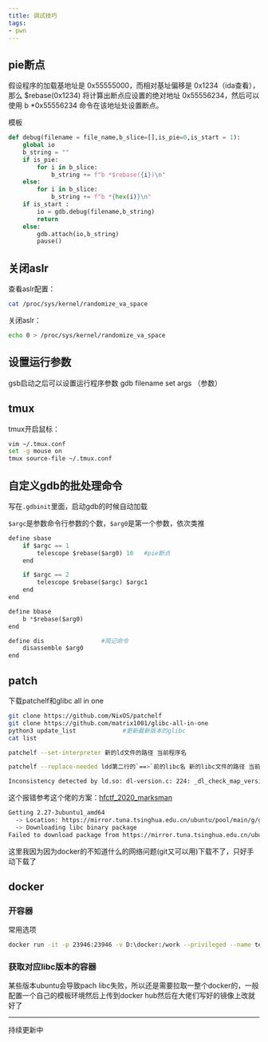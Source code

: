 ```yaml
---
title: 调试技巧
tags: 
- pwn
---
```


## pie断点
假设程序的加载基地址是 0x55555000，而相对基址偏移是 0x1234（ida查看），那么 $rebase(0x1234) 将计算出断点应设置的绝对地址 0x55556234，然后可以使用 b *0x55556234 命令在该地址处设置断点。    

模板
```python
def debug(filename = file_name,b_slice=[],is_pie=0,is_start = 1):
    global io
    b_string = ""
    if is_pie:
        for i in b_slice:
            b_string += f"b *$rebase({i})\n"
    else:
        for i in b_slice:
            b_string += f"b *{hex(i)}\n"
    if is_start :
        io = gdb.debug(filename,b_string)
        return
    else:
        gdb.attach(io,b_string)
        pause()
```

## 关闭aslr
查看aslr配置：
```bash
cat /proc/sys/kernel/randomize_va_space
```

关闭aslr：
```bash
echo 0 > /proc/sys/kernel/randomize_va_space
```

## 设置运行参数
gsb启动之后可以设置运行程序参数
gdb filename
set args （参数）

## tmux

tmux开启鼠标：
```bash
vim ~/.tmux.conf
set -g mouse on
tmux source-file ~/.tmux.conf
```


## 自定义gdb的批处理命令

写在`.gdbinit`里面，启动gdb的时候自动加载

`$argc`是参数命令行参数的个数，`$arg0`是第一个参数，依次类推

```python
define sbase
    if $argc == 1
        telescope $rebase($arg0) 10   #pie断点
    end

    if $argc == 2
        telescope $rebase($argc) $argc1
    end
end

define bbase
    b *$rebase($arg0)
end

define dis                #简记命令
    disassemble $arg0
end
```
## patch
下载patchelf和glibc all in one
```bash
git clone https://github.com/NixOS/patchelf
git clone https://github.com/matrix1001/glibc-all-in-one
python3 update_list             #更新最新版本的glibc
cat list  

patchelf --set-interpreter 新的ld文件的路径 当前程序名

patchelf --replace-needed ldd第二行的`==>`前的libc名 新的libc文件的路径 当前程序名
```


```bash
Inconsistency detected by ld.so: dl-version.c: 224: _dl_check_map_versions: Assertion `needed != NULL' failed!
```
这个报错参考这个佬的方案：[hfctf_2020_marksman](https://www.cnblogs.com/ZIKH26/articles/16044588.html)
```bash
Getting 2.27-3ubuntu1_amd64
  -> Location: https://mirror.tuna.tsinghua.edu.cn/ubuntu/pool/main/g/glibc/libc6_2.27-3ubuntu1_amd64.deb
  -> Downloading libc binary package
Failed to download package from https://mirror.tuna.tsinghua.edu.cn/ubuntu/pool/main/g/glibc/libc6_2.27-3ubuntu1_amd64.deb
```
这里我因为因为docker的不知道什么的网络问题(git又可以用)下载不了，只好手动下载了
## docker
### 开容器
常用选项

```bash
docker run -it -p 23946:23946 -v D:\docker:/work --privileged --name test 04317a6b90c1 
```

### 获取对应libc版本的容器
某些版本ubuntu会导致pach libc失败，所以还是需要拉取一整个docker的，一般配置一个自己的模板环境然后上传到docker hub然后在大佬们写好的镜像上改就好了

-----
持续更新中

